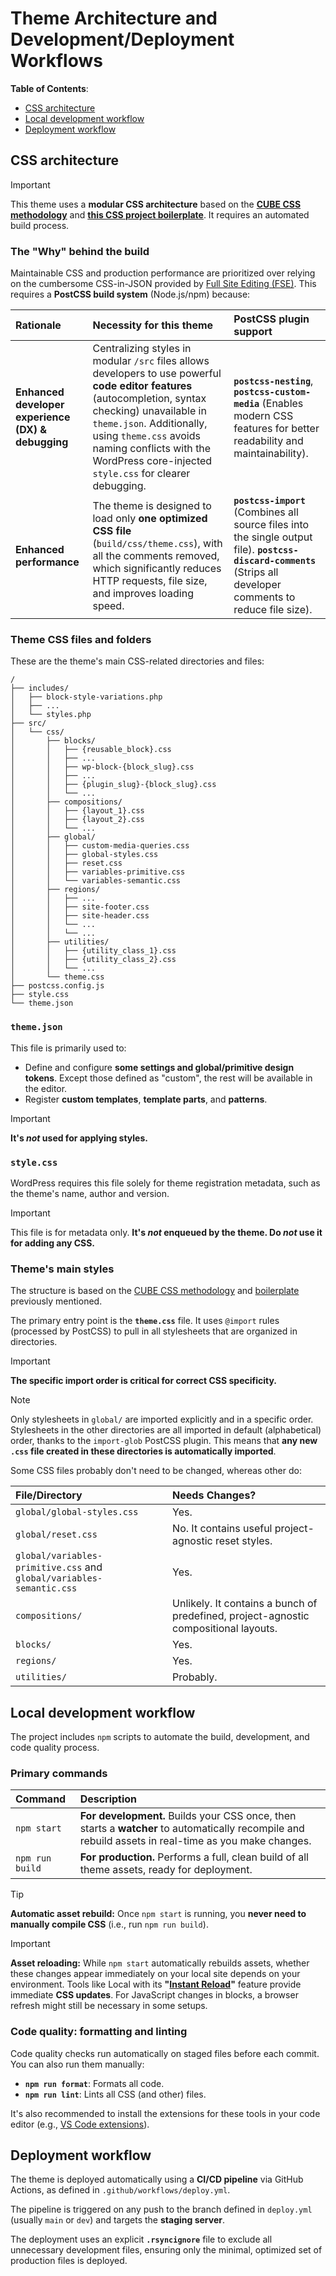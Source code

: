 # Theme Architecture and Development/Deployment Workflows

**Table of Contents**:

- [CSS architecture](#css-architecture)
- [Local development workflow](#local-development-workflow)
- [Deployment workflow](#deployment-workflow)

## CSS architecture

> [!IMPORTANT]
> This theme uses a **modular CSS architecture** based on the [**CUBE CSS methodology**](https://piccalil.li/blog/cube-css/) and **[this CSS project boilerplate](https://piccalil.li/blog/a-css-project-boilerplate/)**. It requires an automated build process.

### The "Why" behind the build

Maintainable CSS and production performance are prioritized over relying on the cumbersome CSS-in-JSON provided by [Full Site Editing (FSE)](https://fullsiteediting.com/). This requires a **PostCSS build system** (Node.js/npm) because:

| Rationale                                          | Necessity for this theme                                                                                                                                                                                                                                                                          | PostCSS plugin support                                                                                                                                            |
| :------------------------------------------------- | :------------------------------------------------------------------------------------------------------------------------------------------------------------------------------------------------------------------------------------------------------------------------------------------------ | :---------------------------------------------------------------------------------------------------------------------------------------------------------------- |
| **Enhanced developer experience (DX) & debugging** | Centralizing styles in modular `/src` files allows developers to use powerful **code editor features** (autocompletion, syntax checking) unavailable in `theme.json`. Additionally, using `theme.css` avoids naming conflicts with the WordPress core-injected `style.css` for clearer debugging. | **`postcss-nesting`**, **`postcss-custom-media`** (Enables modern CSS features for better readability and maintainability).                                       |
| **Enhanced performance**                           | The theme is designed to load only **one optimized CSS file** (`build/css/theme.css`), with all the comments removed, which significantly reduces HTTP requests, file size, and improves loading speed.                                                                                           | **`postcss-import`** (Combines all source files into the single output file). **`postcss-discard-comments`** (Strips all developer comments to reduce file size). |

### Theme CSS files and folders

These are the theme's main CSS-related directories and files:

```text
/
├── includes/
│   ├── block-style-variations.php
│   ├── ...
│   └── styles.php
├── src/
│   └── css/
│       ├── blocks/
│       │   ├── {reusable_block}.css
│       │   ├── ...
│       │   ├── wp-block-{block_slug}.css
│       │   ├── ...
│       │   ├── {plugin_slug}-{block_slug}.css
│       │   └── ...
│       ├── compositions/
│       │   ├── {layout_1}.css
│       │   ├── {layout_2}.css
│       │   └── ...
│       ├── global/
│       │   ├── custom-media-queries.css
│       │   ├── global-styles.css
│       │   ├── reset.css
│       │   ├── variables-primitive.css
│       │   └── variables-semantic.css
│       ├── regions/
│       │   ├── ...
│       │   ├── site-footer.css
│       │   ├── site-header.css
│       │   └── ...
│       │   └── ...
│       ├── utilities/
│       │   ├── {utility_class_1}.css
│       │   ├── {utility_class_2}.css
│       │   └── ...
│       └── theme.css
├── postcss.config.js
├── style.css
└── theme.json
```

### `theme.json`

This file is primarily used to:

- Define and configure **some settings and global/primitive design tokens**. Except those defined as "custom", the rest will be available in the editor.
- Register **custom templates**, **template parts**, and **patterns**.

> [!IMPORTANT]
> **It's _not_ used for applying styles.**

### `style.css`

WordPress requires this file solely for theme registration metadata, such as the theme's name, author and version.

> [!IMPORTANT]
> This file is for metadata only. **It's _not_ enqueued by the theme. Do _not_ use it for adding any CSS.**

### Theme's main styles

The structure is based on the [CUBE CSS methodology](https://piccalil.li/blog/cube-css/) and [boilerplate](https://piccalil.li/blog/a-css-project-boilerplate/) previously mentioned.

The primary entry point is the **`theme.css`** file. It uses `@import` rules (processed by PostCSS) to pull in all stylesheets that are organized in directories.

> [!IMPORTANT]
> **The specific import order is critical for correct CSS specificity.**

> [!NOTE]
> Only stylesheets in `global/` are imported explicitly and in a specific order. Stylesheets in the other directories are all imported in default (alphabetical) order, thanks to the `import-glob` PostCSS plugin. This means that **any new `.css` file created in these directories is automatically imported**.

Some CSS files probably don't need to be changed, whereas other do:

| File/Directory                                                       | Needs Changes?                                                                       |
| :------------------------------------------------------------------- | :----------------------------------------------------------------------------------- |
| `global/global-styles.css`                                           | Yes.                                                                                 |
| `global/reset.css`                                                   | No. It contains useful project-agnostic reset styles.                                |
| `global/variables-primitive.css` and `global/variables-semantic.css` | Yes.                                                                                 |
| `compositions/`                                                      | Unlikely. It contains a bunch of predefined, project-agnostic compositional layouts. |
| `blocks/`                                                            | Yes.                                                                                 |
| `regions/`                                                           | Yes.                                                                                 |
| `utilities/`                                                         | Probably.                                                                            |

## Local development workflow

The project includes `npm` scripts to automate the build, development, and code quality process.

### Primary commands

| Command         | Description                                                                                                                                          |
| :-------------- | :--------------------------------------------------------------------------------------------------------------------------------------------------- |
| `npm start`     | **For development.** Builds your CSS once, then starts a **watcher** to automatically recompile and rebuild assets in real-time as you make changes. |
| `npm run build` | **For production.** Performs a full, clean build of all theme assets, ready for deployment.                                                          |

> [!TIP]
> **Automatic asset rebuild:** Once `npm start` is running, you **never need to manually compile CSS** (i.e., run `npm run build`).

> [!IMPORTANT]
> **Asset reloading:** While `npm start` automatically rebuilds assets, whether these changes appear immediately on your local site depends on your environment. Tools like Local with its **"[Instant Reload](https://localwp.com/help-docs/local-features/instant-reload/)"** feature provide immediate **CSS updates**. For JavaScript changes in blocks, a browser refresh might still be necessary in some setups.

### Code quality: formatting and linting

Code quality checks run automatically on staged files before each commit. You can also run them manually:

- **`npm run format`**: Formats all code.
- **`npm run lint`**: Lints all CSS (and other) files.

It's also recommended to install the extensions for these tools in your code editor (e.g., [VS Code extensions](../.vscode/extensions.json)).

## Deployment workflow

The theme is deployed automatically using a **CI/CD pipeline** via GitHub Actions, as defined in `.github/workflows/deploy.yml`.

The pipeline is triggered on any push to the branch defined in `deploy.yml` (usually `main` or `dev`) and targets the **staging server**.

The deployment uses an explicit **`.rsyncignore`** file to exclude all unnecessary development files, ensuring only the minimal, optimized set of production files is deployed.
